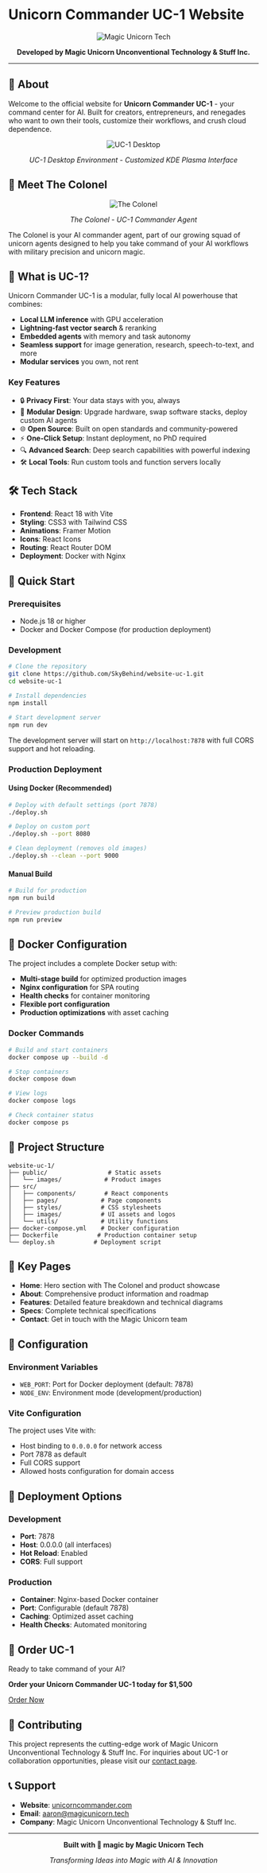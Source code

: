 # Unicorn Commander UC-1 Website

<div align="center">

![Magic Unicorn Tech](src/images/unicorn.svg)

**Developed by Magic Unicorn Unconventional Technology & Stuff Inc.**

</div>

---

## 🦄 About

Welcome to the official website for **Unicorn Commander UC-1** - your command center for AI. Built for creators, entrepreneurs, and renegades who want to own their tools, customize their workflows, and crush cloud dependence.

<div align="center">

![UC-1 Desktop](public/images/UC-1_desktop2.png)

*UC-1 Desktop Environment - Customized KDE Plasma Interface*

</div>

## 🤖 Meet The Colonel

<div align="center">

![The Colonel](src/images/The_Colonel_icon.svg)

*The Colonel - UC-1 Commander Agent*

</div>

The Colonel is your AI commander agent, part of our growing squad of unicorn agents designed to help you take command of your AI workflows with military precision and unicorn magic.

## 🚀 What is UC-1?

Unicorn Commander UC-1 is a modular, fully local AI powerhouse that combines:

- **Local LLM inference** with GPU acceleration
- **Lightning-fast vector search** & reranking
- **Embedded agents** with memory and task autonomy
- **Seamless support** for image generation, research, speech-to-text, and more
- **Modular services** you own, not rent

### Key Features

- 🔒 **Privacy First**: Your data stays with you, always
- 🧩 **Modular Design**: Upgrade hardware, swap software stacks, deploy custom AI agents
- 🌐 **Open Source**: Built on open standards and community-powered
- ⚡ **One-Click Setup**: Instant deployment, no PhD required
- 🔍 **Advanced Search**: Deep search capabilities with powerful indexing
- 🛠️ **Local Tools**: Run custom tools and function servers locally

## 🛠️ Tech Stack

- **Frontend**: React 18 with Vite
- **Styling**: CSS3 with Tailwind CSS
- **Animations**: Framer Motion
- **Icons**: React Icons
- **Routing**: React Router DOM
- **Deployment**: Docker with Nginx

## 🚢 Quick Start

### Prerequisites

- Node.js 18 or higher
- Docker and Docker Compose (for production deployment)

### Development

```bash
# Clone the repository
git clone https://github.com/SkyBehind/website-uc-1.git
cd website-uc-1

# Install dependencies
npm install

# Start development server
npm run dev
```

The development server will start on `http://localhost:7878` with full CORS support and hot reloading.

### Production Deployment

#### Using Docker (Recommended)

```bash
# Deploy with default settings (port 7878)
./deploy.sh

# Deploy on custom port
./deploy.sh --port 8080

# Clean deployment (removes old images)
./deploy.sh --clean --port 9000
```

#### Manual Build

```bash
# Build for production
npm run build

# Preview production build
npm run preview
```

## 🐳 Docker Configuration

The project includes a complete Docker setup with:

- **Multi-stage build** for optimized production images
- **Nginx configuration** for SPA routing
- **Health checks** for container monitoring
- **Flexible port configuration**
- **Production optimizations** with asset caching

### Docker Commands

```bash
# Build and start containers
docker compose up --build -d

# Stop containers
docker compose down

# View logs
docker compose logs

# Check container status
docker compose ps
```

## 📁 Project Structure

```
website-uc-1/
├── public/                 # Static assets
│   └── images/            # Product images
├── src/
│   ├── components/        # React components
│   ├── pages/            # Page components
│   ├── styles/           # CSS stylesheets
│   ├── images/           # UI assets and logos
│   └── utils/            # Utility functions
├── docker-compose.yml    # Docker configuration
├── Dockerfile           # Production container setup
└── deploy.sh           # Deployment script
```

## 🎨 Key Pages

- **Home**: Hero section with The Colonel and product showcase
- **About**: Comprehensive product information and roadmap
- **Features**: Detailed feature breakdown and technical diagrams
- **Specs**: Complete technical specifications
- **Contact**: Get in touch with the Magic Unicorn team

## 🔧 Configuration

### Environment Variables

- `WEB_PORT`: Port for Docker deployment (default: 7878)
- `NODE_ENV`: Environment mode (development/production)

### Vite Configuration

The project uses Vite with:
- Host binding to `0.0.0.0` for network access
- Port 7878 as default
- Full CORS support
- Allowed hosts configuration for domain access

## 🚀 Deployment Options

### Development
- **Port**: 7878
- **Host**: 0.0.0.0 (all interfaces)
- **Hot Reload**: Enabled
- **CORS**: Full support

### Production
- **Container**: Nginx-based Docker container
- **Port**: Configurable (default 7878)
- **Caching**: Optimized asset caching
- **Health Checks**: Automated monitoring

## 🌟 Order UC-1

Ready to take command of your AI? 

**Order your Unicorn Commander UC-1 today for $1,500**

[Order Now](https://buy.stripe.com/cNi5kDf0h0n45K2cHk18c00)

## 🤝 Contributing

This project represents the cutting-edge work of Magic Unicorn Unconventional Technology & Stuff Inc. For inquiries about UC-1 or collaboration opportunities, please visit our [contact page](https://unicorncommander.com/contact).

## 📞 Support

- **Website**: [unicorncommander.com](https://unicorncommander.com)
- **Email**: aaron@magicunicorn.tech
- **Company**: Magic Unicorn Unconventional Technology & Stuff Inc.

---

<div align="center">

**Built with 🦄 magic by Magic Unicorn Tech**

*Transforming Ideas into Magic with AI & Innovation*

</div>
